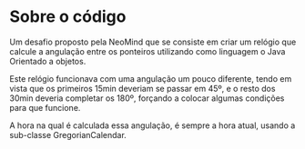 # Sobre o código
Um desafio proposto pela NeoMind que se consiste em criar um relógio que calcule a angulação entre os ponteiros utilizando como linguagem o Java Orientado a objetos.

Este relógio funcionava com uma angulação um pouco diferente, tendo em vista que os primeiros 15min deveriam se passar em 45º, e o resto dos 30min deveria completar os 180º, forçando a colocar algumas condições para que funcione.

A hora na qual é calculada essa angulação, é sempre a hora atual, usando a sub-classe GregorianCalendar. 
